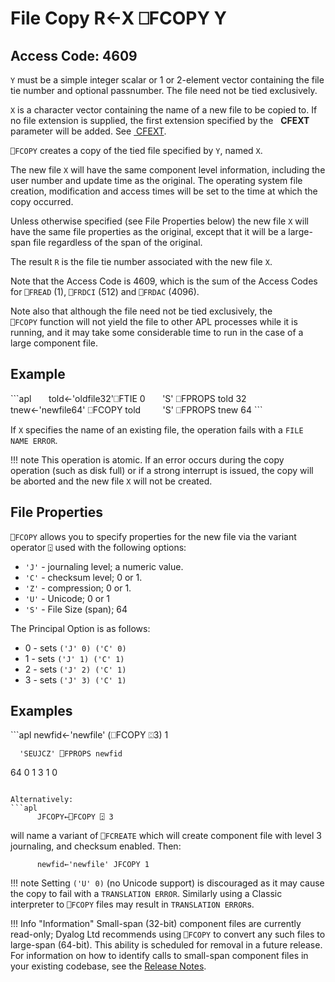 <h1 class="heading"><span class="name">File Copy</span> <span class="command">R←X ⎕FCOPY Y</span></h1>

## Access Code: 4609

`Y` must be a simple integer scalar or 1 or 2-element vector containing the file tie number and optional passnumber. The file need not be tied exclusively.

`X` is a character vector containing the name of a new file to be copied to. If no file extension is supplied, the first extension specified by the   **CFEXT** parameter will be added. See [ CFEXT](../../../windows-installation-and-configuration-guide/configuration-parameters/configuration-parameters).

`⎕FCOPY` creates a copy of the tied file specified by `Y`, named `X`.

The new file `X` will have the same  component level information, including the user number and update time as the original. The operating system file creation, modification and access times will be set to the time at which the copy occurred.

Unless otherwise specified (see File Properties below) the new file `X` will have the same file properties as the original, except that it will be a large-span file regardless of the span of the original.

The result `R` is the file tie number associated with the new file `X`.

Note that the Access Code is 4609, which is the sum of the Access Codes for `⎕FREAD` (1), `⎕FRDCI` (512) and `⎕FRDAC` (4096).

Note also that although the file need not be tied exclusively, the `⎕FCOPY` function will not yield the file to other APL processes while it is running, and it may take some considerable time to run in the case of a large component file.

<h2 class="example">Example</h2>
```apl
      told←'oldfile32'⎕FTIE 0
      'S' ⎕FPROPS told
32
      tnew←'newfile64' ⎕FCOPY told
 
      'S' ⎕FPROPS tnew
64
```

If `X` specifies the name of an existing file, the operation fails with a `FILE NAME ERROR`.


!!! note
    This operation is atomic. If an error occurs during the copy operation (such as disk full) or if a strong interrupt is issued, the copy will be aborted and the new file `X` will not be created.

## File Properties

`⎕FCOPY` allows you to specify properties for the new file via the variant operator `⍠` used with the following options:

- `'J'` - journaling level; a numeric value.
- `'C'` - checksum level; 0 or 1.
- `'Z'` - compression; 0 or 1.
- `'U'` - Unicode; 0 or 1
- `'S'` - File Size (span); 64

The Principal Option is  as follows:

- 0 - sets `('J' 0) ('C' 0)`
- 1 - sets `('J' 1) ('C' 1)`
- 2 - sets `('J' 2) ('C' 1)`
- 3 - sets `('J' 3) ('C' 1)`

<h2 class="example">Examples</h2>
```apl
      newfid←'newfile' (⎕FCOPY ⍠3) 1

      'SEUJCZ' ⎕FPROPS newfid
64 0 1 3 1 0
```

Alternatively:
```apl
      JFCOPY←⎕FCOPY ⍠ 3
```

will name a variant of `⎕FCREATE` which will create component file with level 3 journaling, and checksum enabled. Then:
```apl
      newfid←'newfile' JFCOPY 1

```

!!! note
    Setting `('U' 0)` (no Unicode support) is discouraged as it may cause the copy to fail with a `TRANSLATION ERROR`. Similarly using a Classic interpreter to `⎕FCOPY` files may result in `TRANSLATION ERROR`s.

!!! Info "Information"
    Small-span (32-bit) component files are currently read-only; Dyalog Ltd recommends using `⎕FCOPY` to convert any such files to large-span (64-bit). This ability is scheduled for removal in a future release. For information on how to identify calls to small-span component files in your existing codebase, see the [Release Notes](../../release-notes/announcements/deprecated-functionality.md).
